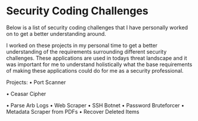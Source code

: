 # Security Coding Challenges
Below is a list of security coding challenges that I have personally worked on to get a better understanding around.

I worked on these projects in my personal time to get a better understanding of the requirements surrounding different security challenges. These applications are used in todays threat landscape and it was important for me to understand holistically what the base requirements of making these applications could do for me as a security professional. 

Projects:
• Port Scanner

• Ceasar Cipher

• Parse Arb Logs
• Web Scraper
• SSH Botnet
• Password Bruteforcer
• Metadata Scraper from PDFs
• Recover Deleted Items
